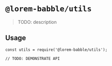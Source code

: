 # `@lorem-babble/utils`

> TODO: description

## Usage

```
const utils = require('@lorem-babble/utils');

// TODO: DEMONSTRATE API
```
